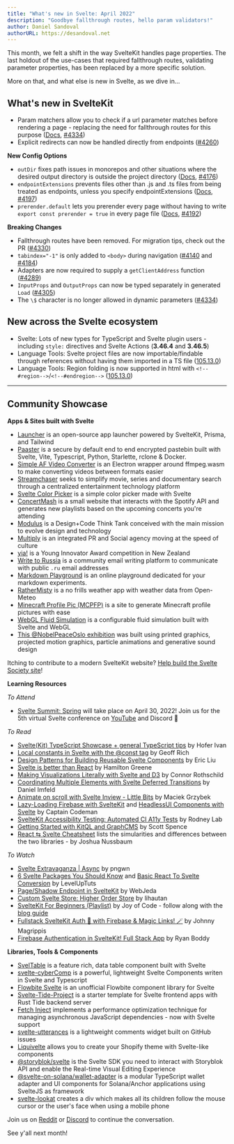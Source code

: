 ```yaml
---
title: "What's new in Svelte: April 2022"
description: "Goodbye fallthrough routes, hello param validators!"
author: Daniel Sandoval
authorURL: https://desandoval.net
---
```


This month, we felt a shift in the way SvelteKit handles page properties. The last holdout of the use-cases that required fallthrough routes, validating parameter properties, has been replaced by a more specific solution.

More on that, and what else is new in Svelte, as we dive in...

## What's new in SvelteKit
- Param matchers allow you to check if a url parameter matches before rendering a page - replacing the need for fallthrough routes for this purpose ([Docs](https://kit.svelte.dev/docs/routing#advanced-routing-matching), [#4334](https://github.com/sveltejs/kit/pull/4334))
- Explicit redirects can now be handled directly from endpoints ([#4260](https://github.com/sveltejs/kit/pull/4260))


**New Config Options**
- `outDir` fixes path issues in monorepos and other situations where the desired output directory is outside the project directory ([Docs](https://kit.svelte.dev/docs/configuration#outdir), [#4176](https://github.com/sveltejs/kit/pull/4176))
- `endpointExtensions` prevents files other than .js and .ts files from being treated as endpoints, unless you specify endpointExtensions ([Docs](https://kit.svelte.dev/docs/configuration#endpointextensions), [#4197](https://github.com/sveltejs/kit/pull/4197))
- `prerender.default` lets you prerender every page without having to write `export const prerender = true` in every page file ([Docs](https://kit.svelte.dev/docs/configuration#prerender), [#4192](https://github.com/sveltejs/kit/pull/4192))


**Breaking Changes**
- Fallthrough routes have been removed. For migration tips, check out the PR ([#4330](https://github.com/sveltejs/kit/pull/4330))
- `tabindex="-1"` is only added to `<body>` during navigation ([#4140](https://github.com/sveltejs/kit/pull/4140) and [#4184](https://github.com/sveltejs/kit/pull/4184))
- Adapters are now required to supply a `getClientAddress` function ([#4289](https://github.com/sveltejs/kit/pull/4289))
- `InputProps` and `OutputProps` can now be typed separately in generated `Load` ([#4305](https://github.com/sveltejs/kit/pull/4305))
- The `\$` character is no longer allowed in dynamic parameters ([#4334](https://github.com/sveltejs/kit/pull/4334))


## New across the Svelte ecosystem
- Svelte: Lots of new types for TypeScript and Svelte plugin users - including `style:` directives and Svelte Actions (**3.46.4** and **3.46.5**)
- Language Tools: Svelte project files are now importable/findable through references without having them imported in a TS file ([105.13.0](https://github.com/sveltejs/language-tools/releases/tag/extensions-105.13.0))
- Language Tools: Region folding is now supported in html with `<!--#region-->`/`<!--#endregion-->` ([105.13.0](https://github.com/sveltejs/language-tools/releases/tag/extensions-105.13.0))

---

## Community Showcase

**Apps & Sites built with Svelte**
- [Launcher](https://launcher.team/) is an open-source app launcher powered by SvelteKit, Prisma, and Tailwind
- [Paaster](https://paaster.io/) is a secure by default end to end encrypted pastebin built with Svelte, Vite, Typescript, Python, Starlette, rclone & Docker.
- [Simple AF Video Converter](https://github.com/berlyozzy/Simple-AF-Video-Converter) is an Electron wrapper around ffmpeg.wasm to make converting videos between formats easier
- [Streamchaser](https://github.com/streamchaser/streamchaser) seeks to simplify movie, series and documentary search through a centralized entertainment technology platform
- [Svelte Color Picker](https://github.com/V-Py/svelte-material-color-picker) is a simple color picker made with Svelte
- [ConcertMash](https://github.com/mcmxcdev/ConcertMash) is a small website that interacts with the Spotify API and generates new playlists based on the upcoming concerts you're attending
- [Modulus](https://modulus.vision/) is a Design+Code Think Tank conceived with the main mission to evolve design and technology
- [Multiply](https://www.multiply.us/) is an integrated PR and Social agency moving at the speed of culture
- [yia!](https://www.yia.co.nz/) is a Young Innovator Award competition in New Zealand
- [Write to Russia](https://www.writetorussia.org/index) is a community email writing platform to communicate with public `.ru` email addresses
- [Markdown Playground](https://github.com/Petros-K/markdown-playground) is an online playground dedicated for your markdown experiments. 
- [RatherMisty](https://rathermisty.com/) is a no frills weather app with weather data from Open-Meteo
- [Minecraft Profile Pic (MCPFP)](https://github.com/MauritsWilke/mcpfp) is a site to generate Minecraft profile pictures with ease
- [WebGL Fluid Simulation](https://github.com/jpaquim/svelte-webgl-fluid-simulation) is a configurable fluid simulation built with Svelte and WebGL
- [This @NobelPeaceOslo exhibition](https://twitter.com/perbyhring/status/1504754949791621120) was built using printed graphics, projected motion graphics, particle animations and generative sound design

Itching to contribute to a modern SvelteKit website? [Help build the Svelte Society site](https://github.com/svelte-society/sveltesociety.dev/issues)!


**Learning Resources**

_To Attend_
- [Svelte Summit: Spring](https://www.sveltesummit.com/) will take place on April 30, 2022! Join us for the 5th virtual Svelte conference on [YouTube](https://www.sveltesummit.com/) and Discord 🍾

_To Read_
- [Svelte(Kit) TypeScript Showcase + general TypeScript tips](https://github.com/ivanhofer/sveltekit-typescript-showcase) by Hofer Ivan
- [Local constants in Svelte with the @const tag](https://geoffrich.net/posts/local-constants/) by Geoff Rich
- [Design Patterns for Building Reusable Svelte Components](https://render.com/blog/svelte-design-patterns) by Eric Liu
- [Svelte is better than React](https://labs.hamy.xyz/posts/svelte-is-better-than-react/) by Hamilton Greene
- [Making Visualizations Literally with Svelte and D3](https://www.connorrothschild.com/post/svelte-and-d3) by Connor Rothschild
- [Coordinating Multiple Elements with Svelte Deferred Transitions](https://imfeld.dev/writing/svelte_deferred_transitions) by Daniel Imfeld
- [Animate on scroll with Svelte Inview - Little Bits](https://dev.to/maciekgrzybek/animate-on-scroll-with-svelte-inview-266f) by Maciek Grzybek
- [Lazy-Loading Firebase with SvelteKit](https://www.captaincodeman.com/lazy-loading-firebase-with-sveltekit) and [HeadlessUI Components with Svelte](https://www.captaincodeman.com/headlessui-components-with-svelte) by Captain Codeman
- [SvelteKit Accessibility Testing: Automated CI A11y Tests](https://rodneylab.com/sveltekit-accessibility-testing/) by Rodney Lab
- [Getting Started with KitQL and GraphCMS](https://scottspence.com/posts/getting-started-with-kitql-and-graphcms) by Scott Spence
- [React ⇆ Svelte Cheatsheet](https://dev.to/joshnuss/react-to-svelte-cheatsheet-1a2a) lists the simularities and differences between the two libraries - by Joshua Nussbaum

_To Watch_
- [Svelte Extravaganza | Async](https://www.youtube.com/watch?v=mT4CLVHgtSg) by pngwn
- [6 Svelte Packages You Should Know](https://www.youtube.com/watch?v=y5SrUKcX_Co) and [Basic React To Svelte Conversion](https://www.youtube.com/watch?v=DiSuwLlhOxs) by LevelUpTuts
- [Page/Shadow Endpoint in SvelteKit](https://www.youtube.com/watch?v=j-9D5UDyVOM) by WebJeda
- [Custom Svelte Store: Higher Order Store](https://www.youtube.com/watch?v=p1aPfVyZ1IY) by lihautan
- [SvelteKit For Beginners (Playlist)](https://www.youtube.com/watch?v=bLBHecY4-ak&list=PLA9WiRZ-IS_zXZZyW4qfj0akvOAtk6MFS) by Joy of Code - follow along with the [blog guide](https://joyofcode.xyz/sveltekit-for-beginners)
- [Fullstack SvelteKit Auth 🔐 with Firebase & Magic Links! 🪄](https://www.youtube.com/watch?v=MAHE4iQgh5Q) by Johnny Magrippis
- [Firebase Authentication in SvelteKit! Full Stack App](https://www.youtube.com/watch?v=N6Y3hqhZvNI) by Ryan Boddy


**Libraries, Tools & Components**
- [SvelTable](https://sveltable.io/) is a feature rich, data table component built with Svelte
- [svelte-cyberComp](https://github.com/Cybersteam00/svelte-cyberComp) is a powerful, lightweight Svelte Components writen in Svelte and Typescript
- [Flowbite Svelte](https://github.com/shinokada/flowbite-svelte) is an unofficial Flowbite component library for Svelte
- [Svelte-Tide-Project](https://github.com/jbertovic/svelte-tide-project) is a starter template for Svelte frontend apps with Rust Tide backend server
- [Fetch Inject](https://github.com/vhscom/fetch-inject#sveltekit) implements a performance optimization technique for managing asynchronous JavaScript dependencies - now with Svelte support
- [svelte-utterances](https://github.com/shinokada/svelte-utterances) is a lightweight comments widget built on GitHub issues
- [Liquivelte](https://github.com/malipetek/liquivelte-vscode) allows you to create your Shopify theme with Svelte-like components
- [@storyblok/svelte](https://github.com/storyblok/storyblok-svelte) is the Svelte SDK you need to interact with Storyblok API and enable the Real-time Visual Editing Experience
- [@svelte-on-solana/wallet-adapter](https://github.com/svelte-on-solana/wallet-adapter) is a modular TypeScript wallet adapter and UI components for Solana/Anchor applications using SvelteJS as framework
- [svelte-lookat](https://www.npmjs.com/package/svelte-lookat) creates a div which makes all its children follow the mouse cursor or the user's face when using a mobile phone

Join us on [Reddit](https://www.reddit.com/r/sveltejs/) or [Discord](https://discord.com/invite/yy75DKs) to continue the conversation.

See y'all next month!
